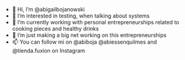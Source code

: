  - 👋 Hi, I’m @abigailbojanowski
- 👀 I’m interested in testing, when talking about systems
- 🌱 I’m currently working with personal entrepreneurships related to cooking pieces and healthy drinks
- 💞️ I’m just making a big net working on this entrepreneurships
- 📫 You can follow mi on @abiboja @abiessenquilmes and @tienda.fuxion on Instagram

<!---
abigailbojanowski/abigailbojanowski is a ✨ special ✨ repository because its `README.md` (this file) appears on your GitHub profile.
You can click the Preview link to take a look at your changes.
--->

